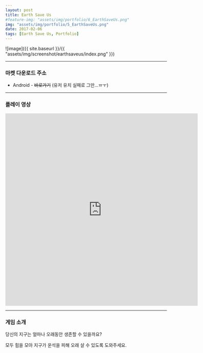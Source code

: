 ```yaml
---
layout: post
title: Earth Save Us
#feature-img: "assets/img/portfolio/6_EarthSaveUs.png"
img: "assets/img/portfolio/5_EarthSaveUs.png"
date: 2017-02-06
tags: [Earth Save Us, Portfolio]
---
```


![image]({{ site.baseurl }}/{{ "assets/img/screenshot/earthsaveus/index.png" }}) 

---

### 마켓 다운로드 주소

* Android - ~~바로가기~~ (유저 유치 실패로 그만...ㅠㅜ)

---

### 플레이 영상
<center><iframe width="600" height="600" src="https://www.youtube.com/embed/oyWZTVfl7RQ" frameborder="0" allowfullscreen></iframe></center>

---

### 게임 소개
당신의 지구는 얼마나 오래동안 생존할 수 있을까요?

모두 힘을 모아 지구가 운석을 피해 오래 살 수 있도록 도와주세요.

